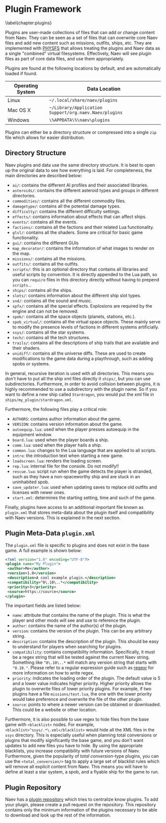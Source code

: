 # Plugin Framework
\label{chapter:plugins}

Plugins are user-made collections of files that can add or change content from Naev. They can be seen as a set of files that can overwrite core Naev files and add new content such as missions, outfits, ships, etc. They are implemented with [PHYSFS](https://icculus.org/physfs/) that allows treating the plugins and Naev data as a single "combined" virtual filesystems. Effectively, Naev will see plugin files as part of core data files, and use them appropriately.

Plugins are found at the following locations by default, and are automatically loaded if found.

| Operating System | Data Location |
| --- | --- |
| Linux | `~/.local/share/naev/plugins` |
| Mac OS X |  `~/Library/Application Support/org.naev.Naev/plugins` |
| Windows | `\%APPDATA\%\naev\plugins` |

Plugins can either be a directory structure or compressed into a single `zip` file which allows for easier distribution.

## Directory Structure

Naev plugins and data use the same directory structure. It is best to open up the original data to see how everything is laid. For completeness, the main directories are described below:

* `ai/`: contains the different AI profiles and their associated libraries.
* `asteroids/`: contains the different asteroid types and groups in different directories.
* `commodities/`: contains all the different commodity files.
* `damagetype/`: contains all the potential damage types.
* `difficulty/`: contains the different difficulty settings.
* `effects/`: contains information about effects that can affect ships.
* `events/`: contains all the events.
* `factions/`: contains all the factions and their related Lua functionality.
* `glsl/`: contains all the shaders. Some are critical for basic game functionality.
* `gui/`: contains the different GUIs
* `map_decorator/`: contains the information of what images to render on the map.
* `missions/`: contains all the missions.
* `outfits/`: contains all the outfits.
* `scripts/`: this is an optional directory that contains all libraries and useful scripts by convention. It is directly appended to the Lua path, so you can `require` files in this directory directly without having to prepend `scripts.`.
* `ships/`: contains all the ships.
* `slots/`: contains information about the different ship slot types.
* `snd/`: contains all the sound and music.
* `spfx/`: contains all the special effects. Explosions are required by the engine and can not be removed.
* `spob/`: contains all the space objects (planets, stations, etc.).
* `spob_virtual/`: contains all the virtual space objects. These mainly serve to modify the presence levels of factions in different systems artificially.
* `ssys/`: contains all the star systems.
* `tech/`: contains all the tech structures.
* `trails/`: contains all the descriptions of ship trails that are available and their shaders.
* `unidiff/`: contains all the universe diffs. These are used to create modifications to the game data during a playthrough, such as adding spobs or systems.

In general, recursive iteration is used with all directories. This means you don't have to put all the ship xml files directly it `ships/`, but you can use subdirectories. Furthermore, in order to avoid collision between plugins, it is highly recommended to use a subdirectory with the plugin name. So if you want to define a new ship called `Stardragon`, you would put the xml file in `ships/my_plugin/stardragon.xml`.

Furthermore, the following files play a critical role:

* `AUTHORS`: contains author information about the game.
* `VERSION`: contains version information about the game.
* `autoequip.lua`: used when the player presses autoequip in the equipment window.
* `board.lua`: used when the player boards a ship.
* `comm.lua`: used when the player hails a ship.
* `common.lua`: changes to the Lua language that are applied to all scripts.
* `intro`: the introduction text when starting a new game.
* `loadscreen.lua`: renders the loading screen.
* `rep.lua`: internal file for the console. Do not modify!!
* `rescue.lua`: script run when the game detects the player is stranded, such as they have a non-spaceworthy ship and are stuck in an uninhabited spob.
* `save_updater.lua`: used when updating saves to replace old outfits and licenses with newer ones.
* `start.xml`: determines the starting setting, time and such of the game.

Finally, plugins have access to an additional important file known as `plugin.xml` that stores meta-data about the plugin itself and compatibility with Naev versions. This is explained in the next section.

## Plugin Meta-Data `plugin.xml`

The `plugin.xml` file is specific to plugins and does not exist in the base game. A full example is shown below:

```xml
<?xml version="1.0" encoding="UTF-8"?>
<plugin name="My Plugin">
 <author>Me</author>
 <version>1.0</version>
 <description>A cool example plugin.</description>
 <compatibility>^0\.10\..*</compatibility>
 <priority>3</priority>
 <source>https://source</source>
</plugin>
```

The important fields are listed below:

* `name`: attribute that contains the name of the plugin. This is what the player and other mods will see and use to reference the plugin.
* `author`: contains the name of the author(s) of the plugin.
* `version`: contains the version of the plugin. This can be any arbitrary string.
* `description`: contains the description of the plugin. This should be easy to understand for players when searching for plugins.
* `compatibility`: contains compatibility information. Specifically, it must be a regex string that will be tested against the current Naev string. Something like `^0\.10\..*` will match any version string that starts with `"0.10."`. Please refer to a regular expression guide such as [regexr](https://regexr.com/) for more information on how to write regex.
* `priority`: indicates the loading order of the plugin. The default value is 5 and a lower value indicates higher priority. Higher priority allows the plugin to overwrite files of lower priority plugins. For example, if two plugins have a file `missions/test.lua`, the one with the lower priority would take preference and overwrite the file of the other plugin.
* `source`: points to where a newer version can be obtained or downloaded. This could be a website or other location.

Furthermore, it is also possible to use regex to hide files from the base game with `<blacklist>` nodes. For example, `<blacklist>^ssys/.*\.xml</blacklist>` would hide all the XML files in the `ssys` directory. This is especially useful when planning total conversions or plugins that modify significantly the base game, and you don't want updates to add new files you have to hide. By using the appropriate blacklists, you increase compatibility with future versions of Naev. Furthermore, given the popularity of *total conversion*-type plugins, you can use the `<total_conversion/>` tag to apply a large set of blacklist rules which will remove all explicit content from Naev. This means you will have to define at least a star system, a spob, and a flyable ship for the game to run.

## Plugin Repository

Naev has a [plugin repository](https://github.com/naev/naev-plugins) which tries to centralize know plugins. To add your plugin, please create a pull request on the repository. This repository contains only the minimum information of the plugins necessary to be able to download and look up the rest of the information.
